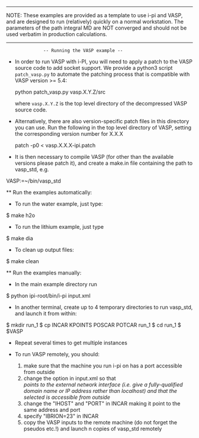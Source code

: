 *******************************************************************************
  NOTE: These examples are provided as a template to use i-pi and VASP, and 
  are designed to run (relatively) quickly on a normal workstation. The 
  parameters of the path integral MD are NOT converged and should not be used 
  verbatim in production calculations. 
*******************************************************************************

                  -- Running the VASP example --
 * In order to run VASP with i-PI, you will need to apply a patch to the VASP source code to add socket support.
   We provide a python3 script `patch_vasp.py` to automate the patching process that is compatible with VASP version >= 5.4:

   python patch_vasp.py vasp.X.Y.Z/src

   where `vasp.X.Y.Z` is the top level directory of the decompressed VASP source code.

 * Alternatively, there are also version-specific patch files in this directory you can use.
   Run the following in the top level directory of VASP, setting the corresponding version number for X.X.X

   patch -p0 < vasp.X.X.X-ipi.patch
   
 * It is then necessary to compile VASP (for other than the available versions please patch it), 
   and create a make.in file containing the path to vasp_std, e.g.

VASP:=~/bin/vasp_std


** Run the examples automatically:
 
 * To run the water example, just type:

$ make h2o

 * To run the lithium example, just type
 
$ make dia

 * To clean up output files:

$ make clean


  
** Run the examples manually:
 
 * In the main example directory run 

$ python ipi-root/bin/i-pi input.xml
 
 * In another terminal, create up to 4 temporary directories to run vasp_std,
 and launch it from within:
 
$ mkdir run_1
$ cp INCAR KPOINTS POSCAR POTCAR run_1
$ cd run_1
$ $VASP
 
 * Repeat several times to get multiple instances
 
 * To run VASP remotely, you should:
    1. make sure that the machine you run i-pi on has a port accessible 
       from outside
    2. change the <interface> option in input.xml so that <address> points 
       to the external network interface (i.e. give a fully-qualified domain 
       name or IP address rather than localhost) and that the <port>
       selected is accessible from outside
    3. change the "IHOST" and "PORT" in INCAR making it point to the same address 
       and port
    4. specify "IBRION=23" in INCAR
    5. copy the VASP inputs to the remote machine (do not forget the pseudos etc.!) 
       and launch n copies of vasp_std remotely
